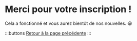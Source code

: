 # Merci pour votre inscription !

Cela a fonctionné et vous aurez bientôt de nos nouvelles. 😀

:::buttons
[Retour à la page précédente](/)
:::

<script>
  document.querySelector('#signup-confirmation main .buttons a').addEventListener('click', e => {
    e.preventDefault()
    history.back()
  })
</script>